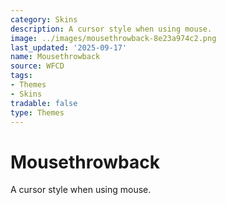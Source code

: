 ```yaml
---
category: Skins
description: A cursor style when using mouse.
image: ../images/mousethrowback-8e23a974c2.png
last_updated: '2025-09-17'
name: Mousethrowback
source: WFCD
tags:
- Themes
- Skins
tradable: false
type: Themes
---
```


# Mousethrowback

A cursor style when using mouse.

